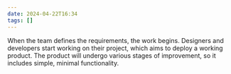 ```yaml
---
date: 2024-04-22T16:34
tags: []
---
```

When the team defines the requirements, the work begins. Designers and developers start working on their project, which aims to deploy a working product. The product will undergo various stages of improvement, so it includes simple, minimal functionality.
